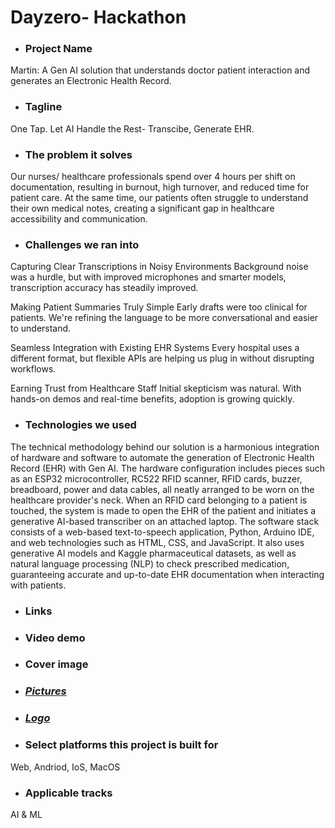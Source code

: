 # Dayzero- Hackathon

- ### Project Name
Martin: A Gen AI solution that understands doctor patient interaction and generates an Electronic Health Record.


- ### Tagline
One Tap. Let AI Handle the Rest- Transcibe, Generate EHR.


- ### The problem it solves
Our nurses/ healthcare professionals spend over 4 hours per shift on documentation, resulting in burnout, high turnover, and reduced time for patient care. At the same time, our patients often struggle to understand their own medical notes, creating a significant gap in healthcare accessibility and communication.


- ### Challenges we ran into
Capturing Clear Transcriptions in Noisy Environments
Background noise was a hurdle, but with improved microphones and smarter models, transcription accuracy has steadily improved.

Making Patient Summaries Truly Simple
Early drafts were too clinical for patients. We're refining the language to be more conversational and easier to understand.

Seamless Integration with Existing EHR Systems
Every hospital uses a different format, but flexible APIs are helping us plug in without disrupting workflows.

Earning Trust from Healthcare Staff
Initial skepticism was natural. With hands-on demos and real-time benefits, adoption is growing quickly.


- ### Technologies we used
The technical methodology behind our solution is a harmonious integration of hardware and software to automate the generation of Electronic Health Record (EHR) with Gen AI. The hardware configuration includes pieces such as an ESP32 microcontroller, RC522 RFID scanner, RFID cards, buzzer, breadboard, power and data cables, all neatly arranged to be worn on the healthcare provider's neck. When an RFID card belonging to a patient is touched, the system is made to open the EHR of the patient and initiates a generative AI-based transcriber on an attached laptop. The software stack consists of a web-based text-to-speech application, Python, Arduino IDE, and web technologies such as HTML, CSS, and JavaScript. It also uses generative AI models and Kaggle pharmaceutical datasets, as well as natural language processing (NLP) to check prescribed medication, guaranteeing accurate and up-to-date EHR documentation when interacting with patients.


- ### Links
- ### Video demo
- ### Cover image

  
- ### [*Pictures*](./Pictures.pdf)

  
- ### [*Logo*](./Logo.pdf)

  
- ### Select platforms this project is built for
Web, Andriod, IoS, MacOS
- ### Applicable tracks
AI & ML
